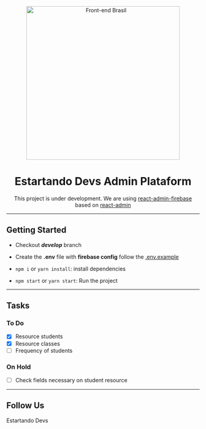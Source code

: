 <p align="center">
<img src="https://www.generalgoods.com.br/img/fonte%20branca.png" width="400" alt="Front-end Brasil">
</p>
<h1 align="center">Estartando Devs Admin Plataform</h1>
<p align="center">This project is under development. We are using <a target="_blank" href="https://github.com/benwinding/react-admin-firebase">react-admin-firebase</a> based on <a target="_blank" href="https://marmelab.com/react-admin/">react-admin</a></p>

---

## Getting Started

- Checkout ***develop*** branch

- Create the **.env** file with **firebase config** follow the [.env.example](https://github.com/estartando-devs/admin/blob/develop/.env.example)

- `npm i` or `yarn install`: install dependencies

- `npm start` or `yarn start`: Run the project

---

## Tasks 

### To Do
- [X] Resource students
- [X] Resource classes
- [ ] Frequency of students

### On Hold
- [ ] Check fields necessary on student resource

---

## Follow Us
Estartando Devs
